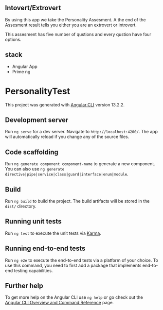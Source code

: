 ## Intovert/Extrovert
 By using this app we take the Personality Assesment. A the end of the Assesment result tells you either you are an extrovert or introvert.

 This assesment has five number of qustions and every qustion have four options.

 ## stack
 - Angular App
 - Prime ng

# PersonalityTest

This project was generated with [Angular CLI](https://github.com/angular/angular-cli) version 13.2.2.


## Development server

Run `ng serve` for a dev server. Navigate to `http://localhost:4200/`. The app will automatically reload if you change any of the source files.

## Code scaffolding

Run `ng generate component component-name` to generate a new component. You can also use `ng generate directive|pipe|service|class|guard|interface|enum|module`.

## Build

Run `ng build` to build the project. The build artifacts will be stored in the `dist/` directory.

## Running unit tests

Run `ng test` to execute the unit tests via [Karma](https://karma-runner.github.io).

## Running end-to-end tests

Run `ng e2e` to execute the end-to-end tests via a platform of your choice. To use this command, you need to first add a package that implements end-to-end testing capabilities.

## Further help

To get more help on the Angular CLI use `ng help` or go check out the [Angular CLI Overview and Command Reference](https://angular.io/cli) page.

